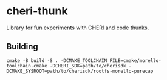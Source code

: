 # cheri-thunk
Library for fun experiments with CHERI and code thunks.

## Building

```
cmake -B build -S . -DCMAKE_TOOLCHAIN_FILE=cmake/morello-toolchain.cmake -DCHERI_SDK=path/to/cherisdk -DCMAKE_SYSROOT=path/to/cherisdk/rootfs-morello-purecap
```


